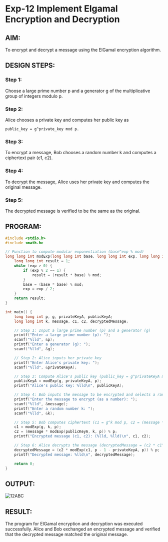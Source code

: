# Exp-12 Implement Elgamal Encryption and Decryption

## AIM:

To encrypt and decrypt a message using the ElGamal encryption algorithm.

## DESIGN STEPS:

### Step 1:

Choose a large prime number p and a generator g of the multiplicative group of integers modulo p.

### Step 2:

Alice chooses a private key and computes her public key as

```
public_key = g^private_key mod p.
```

### Step 3:

To encrypt a message, Bob chooses a random number k and computes a ciphertext pair (c1, c2).

### Step 4:

To decrypt the message, Alice uses her private key and computes the original message.

### Step 5:

The decrypted message is verified to be the same as the original.

## PROGRAM:

```c
#include <stdio.h>
#include <math.h>

// Function to compute modular exponentiation (base^exp % mod)
long long int modExp(long long int base, long long int exp, long long int mod) {
    long long int result = 1;
    while (exp > 0) {
        if (exp % 2 == 1) {
            result = (result * base) % mod;
        }
        base = (base * base) % mod;
        exp = exp / 2;
    }
    return result;
}

int main() {
    long long int p, g, privateKeyA, publicKeyA;
    long long int k, message, c1, c2, decryptedMessage;

    // Step 1: Input a large prime number (p) and a generator (g)
    printf("Enter a large prime number (p): ");
    scanf("%lld", &p);
    printf("Enter a generator (g): ");
    scanf("%lld", &g);

    // Step 2: Alice inputs her private key
    printf("Enter Alice's private key: ");
    scanf("%lld", &privateKeyA);

    // Step 3: Compute Alice's public key (public_key = g^privateKeyA mod p)
    publicKeyA = modExp(g, privateKeyA, p);
    printf("Alice's public key: %lld\n", publicKeyA);

    // Step 4: Bob inputs the message to be encrypted and selects a random k
    printf("Enter the message to encrypt (as a number): ");
    scanf("%lld", &message);
    printf("Enter a random number k: ");
    scanf("%lld", &k);

    // Step 5: Bob computes ciphertext (c1 = g^k mod p, c2 = (message * publicKeyA^k) mod p)
    c1 = modExp(g, k, p);
    c2 = (message * modExp(publicKeyA, k, p)) % p;
    printf("Encrypted message (c1, c2): (%lld, %lld)\n", c1, c2);

    // Step 6: Alice decrypts the message (decryptedMessage = (c2 * c1^(p-1-privateKeyA)) mod p)
    decryptedMessage = (c2 * modExp(c1, p - 1 - privateKeyA, p)) % p;
    printf("Decrypted message: %lld\n", decryptedMessage);

    return 0;
}
```

## OUTPUT:

![12ABC](https://github.com/user-attachments/assets/c86b0e89-ad6a-416c-8b20-6f43f8d2d849)

## RESULT:

The program for ElGamal encryption and decryption was executed successfully. Alice and Bob exchanged an encrypted message and verified that the decrypted message matched the original message.
